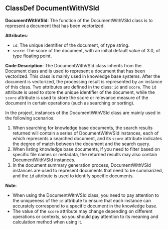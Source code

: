 ## ClassDef DocumentWithVSId
**DocumentWithVSId**: The function of the DocumentWithVSId class is to represent a document that has been vectorized.

**Attributes**:
- `id`: The unique identifier of the document, of type string.
- `score`: The score of the document, with an initial default value of 3.0, of type floating point.

**Code Description**:
The DocumentWithVSId class inherits from the Document class and is used to represent a document that has been vectorized. This class is mainly used in knowledge base systems. After the document is vectorized, the processing result is represented by an instance of this class. Two attributes are defined in the class: `id` and `score`. The `id` attribute is used to store the unique identifier of the document, while the `score` attribute is used to store the score or relevance measure of the document in certain operations (such as searching or sorting).

In the project, instances of the DocumentWithVSId class are mainly used in the following scenarios:
1. When searching for knowledge base documents, the search results returned will contain a series of DocumentWithVSId instances, each of which represents a searched document, and its `score` attribute indicates the degree of match between the document and the search query.
2. When listing knowledge base documents, if you need to filter based on specific file names or metadata, the returned results may also contain DocumentWithVSId instances.
3. In the document summary generation process, DocumentWithVSId instances are used to represent documents that need to be summarized, and the `id` attribute is used to identify specific documents.

**Note**:
- When using the DocumentWithVSId class, you need to pay attention to the uniqueness of the `id` attribute to ensure that each instance can accurately correspond to a specific document in the knowledge base.
- The value of the `score` attribute may change depending on different operations or contexts, so you should pay attention to its meaning and calculation method when using it.